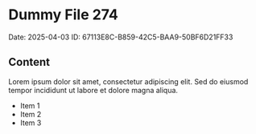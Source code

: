 # Dummy File 274

Date: 2025-04-03
ID: 67113E8C-B859-42C5-BAA9-50BF6D21FF33

## Content

Lorem ipsum dolor sit amet, consectetur adipiscing elit.
Sed do eiusmod tempor incididunt ut labore et dolore magna aliqua.

* Item 1
* Item 2
* Item 3

